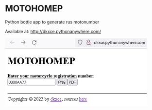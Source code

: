 # MOTOHOMEP
Python bottle app to generate rus motonumber

Available at: http://dkxce.pythonanywhere.com/

<img src="motonumber.png"/>
